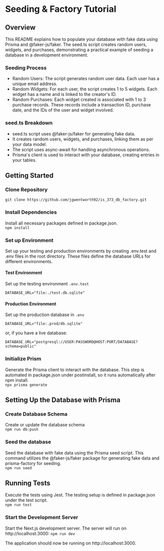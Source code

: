 # Seeding & Factory Tutorial

## Overview
This README explains how to populate your database with fake data using Prisma and @faker-js/faker. The seed.ts script creates random users, widgets, and purchases, demonstrating a practical example of seeding a database in a development environment.

### Seeding Process
- Random Users: The script generates random user data. Each user has a unique email address.
- Random Widgets: For each user, the script creates 1 to 5 widgets. Each widget has a name and is linked to the creator's ID.
- Random Purchases: Each widget created is associated with 1 to 3 purchase records. These records include a transaction ID, purchase date, and the IDs of the user and widget involved.

### seed.ts Breakdown
- seed.ts script uses @faker-js/faker for generating fake data.
- It creates random users, widgets, and purchases, linking them as per your data model.
- The script uses async-await for handling asynchronous operations.
- Prisma's client is used to interact with your database, creating entries in your tables.

## Getting Started

### Clone Repository
`git clone https://github.com/jgwentworth92/is_373_db_factory.git`

### Install Dependencies
Install all necessary packages defined in package.json.
<br>`npm install`
<br>

### Set up Environment
Set up your testing and production environments by creating .env.test and .env files in the root directory. These files define the database URLs for different environments.

#### Test Environment
Set up the testing environment `.env.test`
```dotenv
DATABASE_URL="file:./test.db.sqlite"
```

#### Production Environment
Set up the production database in `.env`
```dotenv
DATABASE_URL="file:.prod/db.sqlite"
```
or, if you have a live database:
```dotenv
DATABASE_URL="postgresql://USER:PASSWORD@HOST:PORT/DATABASE?schema=public"
```

### Initialize Prism
Generate the Prisma client to interact with the database. This step is automated in package.json under postinstall, so it runs automatically after npm install.
<br>`npx prisma generate`

## Setting Up the Database with Prisma

### Create Database Schema
Create or update the database schema
<br>`npm run db:push`

### Seed the database
Seed the database with fake data using the Prisma seed script. This command utilizes the @faker-js/faker package for generating fake data and prisma-factory for seeding.
<br>`npm run seed`

## Running Tests
Execute the tests using Jest. The testing setup is defined in package.json under the test script.
<br>`npm run test`

### Start the Development Server
Start the Next.js development server. The server will run on http://localhost:3000:
`npm run dev`

The application should now be running on http://localhost:3000.
